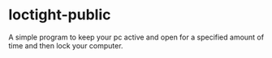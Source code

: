 # loctight-public
 A simple program to keep your pc active and open for a specified amount of time and then lock your computer.
